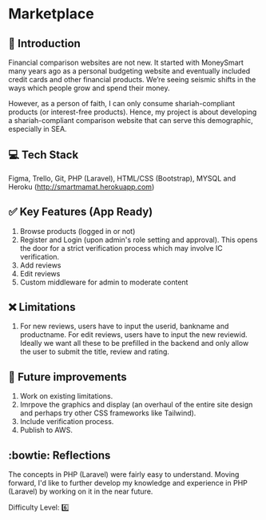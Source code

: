 # Marketplace

## :book: Introduction

Financial comparison websites are not new. It started with MoneySmart many years ago as a personal budgeting website and eventually included credit cards and other financial products. We’re seeing seismic shifts in the ways which people grow and spend their money.

However, as a person of faith, I can only consume shariah-compliant products (or interest-free products). Hence, my project is about developing a shariah-compliant comparison website that can serve this demographic, especially in SEA.

## :computer: Tech Stack

Figma, Trello, Git, PHP (Laravel), HTML/CSS (Bootstrap), MYSQL and Heroku (<http://smartmamat.herokuapp.com>)

## :white_check_mark: Key Features (App Ready)

1. Browse products (logged in or not)
2. Register and Login (upon admin's role setting and approval). This opens the door for a strict verification process which may involve IC verification.
3. Add reviews
4. Edit reviews
5. Custom middleware for admin to moderate content

  
## :x: Limitations

1. For new reviews, users have to input the userid, bankname and productname. For edit reviews, users have to input the new reviewid. Ideally we want all these to be prefilled in the backend and only allow the user to submit the title, review and rating.

## :runner: Future improvements

1. Work on existing limitations.
2. Imrpove the graphics and display (an overhaul of the entire site design and perhaps try other CSS frameworks like Tailwind).
3. Include verification process.
4. Publish to AWS.


## :bowtie: Reflections

The concepts in PHP (Laravel) were fairly easy to understand. Moving forward, I'd like to further develop my knowledge and experience in PHP (Laravel) by working on it in the near future.

Difficulty Level: :six:
